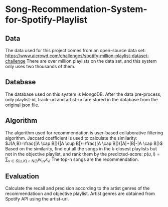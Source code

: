 # Song-Recommendation-System-for-Spotify-Playlist

## Data
The data used for this project comes from an open-source data set: <https://www.aicrowd.com/challenges/spotify-million-playlist-dataset-challenge>
There are over million playlists on the data set, and this system only uses two thousands of them.

## Database
The database used on this system is MongoDB. After the data pre-process, only playlist-id, track-url and artist-url are stored in the database from the original json file.

## Algorithm
The algorithm used for recommendation is user-based collaborative filtering algorithm.
Jaccard coefficient is used to calculate the similarity: $J(A,B)=\frac{|A \cap B|}{|A \cup B|}=\frac{|A \cap B|}{|A|+|B|-|A \cap B|}$
Based on the similarity, find out all the songs in the k-closest playlists but not in the objective playlist, and rank them by the predicted-score: $p(u, i)=\sum_{v \in S(u, K) \cap N(i)} w_{u v} r_{v i}$
The top-n songs are the recommendation.

## Evaluation
Calculate the recall and precision according to the artist genres of the recommendatioon and objective playlist.
Artist genres are obtained from Spotify API using the artist-url.
